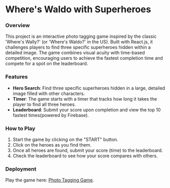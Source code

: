 # Where's Waldo with Superheroes

### Overview

This project is an interactive photo tagging game inspired by the classic 'Where's Wally?' (or 'Where's Waldo?' in the US). Built with React.js, it challenges players to find three specific superheroes hidden within a detailed image. The game combines visual acuity with time-based competition, encouraging users to achieve the fastest completion time and compete for a spot on the leaderboard.

### Features

- **Hero Search**: Find three specific superheroes hidden in a large, detailed image filled with other characters.
- **Timer**: The game starts with a timer that tracks how long it takes the player to find all three heroes.
- **Leaderboard**: Submit your score upon completion and view the top 10 fastest times(powered by Firebase).

### How to Play

1. Start the game by clicking on the "START" button.
2. Click on the heroes as you find them.
3. Once all heroes are found, submit your score (time) to the leaderboard.
4. Check the leaderboard to see how your score compares with others.

### Deployment

Play the game here: [Photo Tagging Game](https://cantarinog.github.io/top-photo-tagging/).
